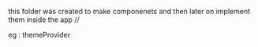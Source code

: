 this folder was created to make componenets and then later on implement them inside the app // 

eg : themeProvider